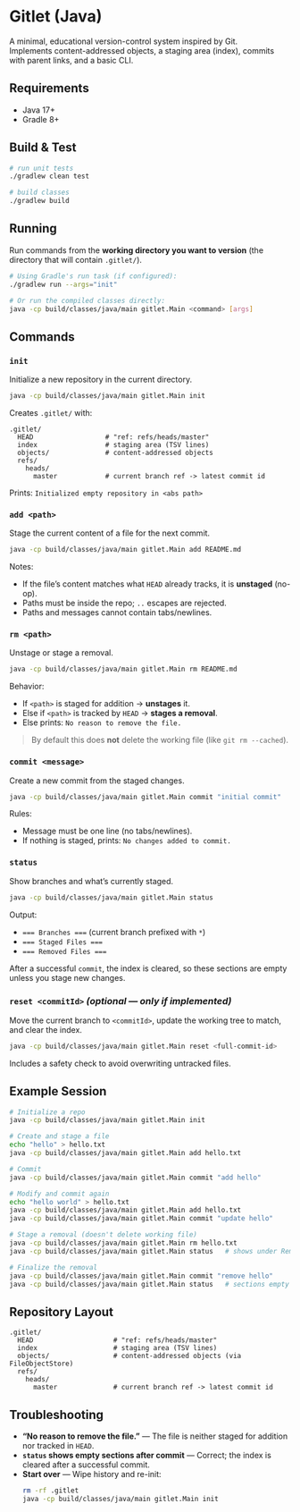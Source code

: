 # Gitlet (Java)

A minimal, educational version-control system inspired by Git.  
Implements content-addressed objects, a staging area (index), commits with parent links, and a basic CLI.

## Requirements
- Java 17+
- Gradle 8+

## Build & Test
```bash
# run unit tests
./gradlew clean test

# build classes
./gradlew build
```

## Running
Run commands from the **working directory you want to version** (the directory that will contain `.gitlet/`).

```bash
# Using Gradle's run task (if configured):
./gradlew run --args="init"

# Or run the compiled classes directly:
java -cp build/classes/java/main gitlet.Main <command> [args]
```

## Commands

### `init`
Initialize a new repository in the current directory.

```bash
java -cp build/classes/java/main gitlet.Main init
```
Creates `.gitlet/` with:
```
.gitlet/
  HEAD                  # "ref: refs/heads/master"
  index                 # staging area (TSV lines)
  objects/              # content-addressed objects
  refs/
    heads/
      master            # current branch ref -> latest commit id
```
Prints: `Initialized empty repository in <abs path>`

### `add <path>`
Stage the current content of a file for the next commit.

```bash
java -cp build/classes/java/main gitlet.Main add README.md
```
Notes:
- If the file’s content matches what `HEAD` already tracks, it is **unstaged** (no-op).
- Paths must be inside the repo; `..` escapes are rejected.
- Paths and messages cannot contain tabs/newlines.

### `rm <path>`
Unstage or stage a removal.

```bash
java -cp build/classes/java/main gitlet.Main rm README.md
```
Behavior:
- If `<path>` is staged for addition → **unstages** it.
- Else if `<path>` is tracked by `HEAD` → **stages a removal**.
- Else prints: `No reason to remove the file.`

> By default this does **not** delete the working file (like `git rm --cached`).

### `commit <message>`
Create a new commit from the staged changes.

```bash
java -cp build/classes/java/main gitlet.Main commit "initial commit"
```
Rules:
- Message must be one line (no tabs/newlines).
- If nothing is staged, prints: `No changes added to commit.`

### `status`
Show branches and what’s currently staged.

```bash
java -cp build/classes/java/main gitlet.Main status
```
Output:
- `=== Branches ===` (current branch prefixed with `*`)
- `=== Staged Files ===`
- `=== Removed Files ===`

After a successful `commit`, the index is cleared, so these sections are empty unless you stage new changes.

### `reset <commitId>` *(optional — only if implemented)*
Move the current branch to `<commitId>`, update the working tree to match, and clear the index.

```bash
java -cp build/classes/java/main gitlet.Main reset <full-commit-id>
```
Includes a safety check to avoid overwriting untracked files.

## Example Session
```bash
# Initialize a repo
java -cp build/classes/java/main gitlet.Main init

# Create and stage a file
echo "hello" > hello.txt
java -cp build/classes/java/main gitlet.Main add hello.txt

# Commit
java -cp build/classes/java/main gitlet.Main commit "add hello"

# Modify and commit again
echo "hello world" > hello.txt
java -cp build/classes/java/main gitlet.Main add hello.txt
java -cp build/classes/java/main gitlet.Main commit "update hello"

# Stage a removal (doesn't delete working file)
java -cp build/classes/java/main gitlet.Main rm hello.txt
java -cp build/classes/java/main gitlet.Main status   # shows under Removed Files

# Finalize the removal
java -cp build/classes/java/main gitlet.Main commit "remove hello"
java -cp build/classes/java/main gitlet.Main status   # sections empty (index cleared)
```

## Repository Layout
```
.gitlet/
  HEAD                    # "ref: refs/heads/master"
  index                   # staging area (TSV lines)
  objects/                # content-addressed objects (via FileObjectStore)
  refs/
    heads/
      master              # current branch ref -> latest commit id
```

## Troubleshooting
- **“No reason to remove the file.”** — The file is neither staged for addition nor tracked in `HEAD`.
- **`status` shows empty sections after commit** — Correct; the index is cleared after a successful commit.
- **Start over** — Wipe history and re-init:
  ```bash
  rm -rf .gitlet
  java -cp build/classes/java/main gitlet.Main init
  ```

